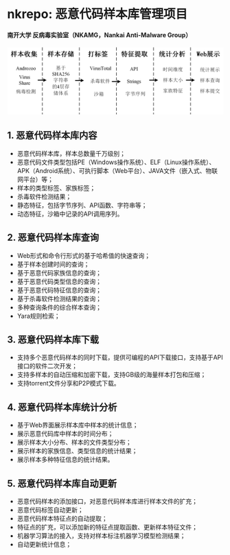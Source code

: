 # nkrepo: 恶意代码样本库管理项目
#### 南开大学 反病毒实验室（NKAMG，Nankai Anti-Malware Group）



#### ![nkrepo](images/nkrepo.png)



## 1. 恶意代码样本库内容
- 恶意代码样本库，样本总数量千万级别；
- 恶意代码文件类型包括PE（Windows操作系统）、ELF（Linux操作系统）、APK（Android系统）、可执行脚本（Web平台）、JAVA文件（嵌入式、物联网平台）等； 
- 样本的类型标签、家族标签；
- 杀毒软件检测结果；
- 静态特征，包括字节序列、API函数、字符串等；
- 动态特征，沙箱中记录的API调用序列。

## 2. 恶意代码样本库查询
- Web形式和命令行形式的基于哈希值的快速查询；
- 基于样本创建时间的查询；
- 基于恶意代码家族信息的查询；
- 基于恶意代码类型信息的查询；
- 基于恶意代码特征信息的查询；
- 基于杀毒软件检测结果的查询；
- 多种查询条件的综合样本查询；
- Yara规则检索；

## 3. 恶意代码样本库下载
- 支持多个恶意代码样本的同时下载，提供可编程的API下载接口，支持基于API接口的软件二次开发； 
- 支持多样本的自动压缩和加密下载，支持GB级的海量样本打包和压缩；
- 支持torrent文件分享和P2P模式下载。 

## 4. 恶意代码样本库统计分析
- 基于Web界面展示样本库中样本的统计信息；
- 展示恶意代码库中样本的时间分布；                                  
- 展示样本大小分布、样本的文件类型分布；                                  
- 展示样本的家族信息、类型信息的统计结果；                                  
- 展示样本多种特征信息的统计结果。  
                                
## 5. 恶意代码样本库自动更新
- 恶意代码样本的添加接口，对恶意代码样本库进行样本文件的扩充； 
- 恶意代码标签自动更新； 
- 恶意代码样本特征点的自动提取； 
- 特征点的扩充，可以添加新的特征点提取函数、更新样本特征文件； 
- 机器学习算法的接入，支持对样本标注机器学习模型检测结果； 
- 自动更新统计信息；
        


